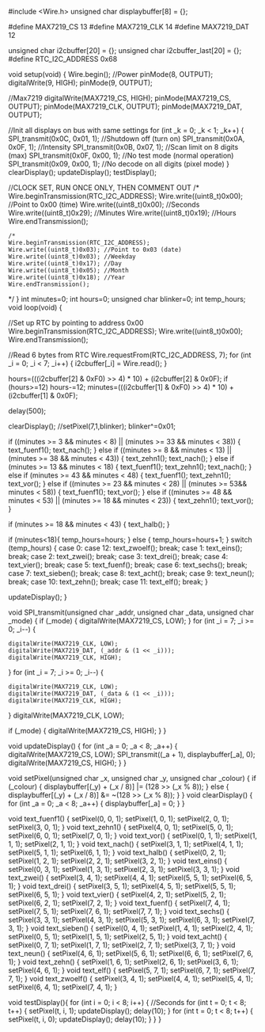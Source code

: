 
#include <Wire.h>
unsigned char displaybuffer[8] = {};

#define MAX7219_CS 13
#define MAX7219_CLK 14
#define MAX7219_DAT 12


unsigned char i2cbuffer[20] = {};
unsigned char i2cbuffer_last[20] = {};
#define RTC_I2C_ADDRESS 0x68

void setup(void)
{
  Wire.begin();
  //Power
  pinMode(8, OUTPUT);
  digitalWrite(9, HIGH);
  pinMode(9, OUTPUT);

  //Max7219
  digitalWrite(MAX7219_CS, HIGH);
  pinMode(MAX7219_CS, OUTPUT);
  pinMode(MAX7219_CLK, OUTPUT);
  pinMode(MAX7219_DAT, OUTPUT);

  //Init all displays on bus with same settings
  for (int _k = 0; _k < 1; _k++) {
    SPI_transmit(0x0C, 0x01, 1); //Shutdown off (turn on)
    SPI_transmit(0x0A, 0x0F, 1); //Intensity
    SPI_transmit(0x0B, 0x07, 1); //Scan limit on 8 digits (max)
    SPI_transmit(0x0F, 0x00, 1); //No test mode (normal operation)
    SPI_transmit(0x09, 0x00, 1); //No decode on all digits (pixel mode)
  }
  clearDisplay();
  updateDisplay();
  testDisplay();

   //CLOCK SET, RUN ONCE ONLY, THEN COMMENT OUT
  /*
    Wire.beginTransmission(RTC_I2C_ADDRESS);
    Wire.write((uint8_t)0x00); //Point to 0x00 (time)
    Wire.write((uint8_t)0x00); //Seconds
    Wire.write((uint8_t)0x29); //Minutes
    Wire.write((uint8_t)0x19); //Hours
    Wire.endTransmission();

    /*
    Wire.beginTransmission(RTC_I2C_ADDRESS);
    Wire.write((uint8_t)0x03); //Point to 0x03 (date)
    Wire.write((uint8_t)0x03); //Weekday
    Wire.write((uint8_t)0x17); //Day
    Wire.write((uint8_t)0x05); //Month
    Wire.write((uint8_t)0x18); //Year
    Wire.endTransmission();
  */
}
int minutes=0;
int hours=0;
unsigned char blinker=0;
  int temp_hours;
void loop(void)
{

  //Set up RTC by pointing to address 0x00
  Wire.beginTransmission(RTC_I2C_ADDRESS);
  Wire.write((uint8_t)0x00);
  Wire.endTransmission();

  //Read 6 bytes from RTC
  Wire.requestFrom(RTC_I2C_ADDRESS, 7);
  for (int _i = 0; _i < 7; _i++) {
    i2cbuffer[_i] = Wire.read();
  }


  hours=(((i2cbuffer[2] & 0xF0) >> 4) * 10) + (i2cbuffer[2] & 0x0F);
  if (hours>=12) hours-=12;
  minutes=(((i2cbuffer[1] & 0xF0) >> 4) * 10) + (i2cbuffer[1] & 0x0F);
  
  
  delay(500);

  
  clearDisplay();
  //setPixel(7,1,blinker);
  blinker^=0x01;
  
  if ((minutes >= 3 && minutes < 8) || (minutes >= 33 && minutes < 38)) {
    text_fuenf1();
    text_nach();
  } else if ((minutes >= 8 && minutes < 13) || (minutes >= 38 && minutes < 43)) {
    text_zehn1();
    text_nach();
  } else if (minutes >= 13 && minutes < 18) {
    text_fuenf1();
    text_zehn1();
    text_nach();
  } else if (minutes >= 43 && minutes < 48) {
    text_fuenf1();
    text_zehn1();
    text_vor();
  } else if ((minutes >= 23 && minutes < 28) || (minutes >= 53&& minutes < 58)) {
    text_fuenf1();
    text_vor();
  } else if ((minutes >= 48 && minutes < 53) || (minutes >= 18 && minutes < 23)) {
    text_zehn1();
    text_vor();
  }
  
  if (minutes >= 18 && minutes < 43) {
    text_halb();
  }

  if (minutes<18){
    temp_hours=hours;
  } else {
    temp_hours=hours+1;
  }
      switch (temp_hours) {
      case 0:
      case 12:
        text_zwoelf();
        break;
      case 1:
        text_eins();
        break;
      case 2:
        text_zwei();
        break;
      case 3:
        text_drei();
        break;
      case 4:
        text_vier();
        break;
      case 5:
        text_fuenf();
        break;
      case 6:
        text_sechs();
        break;
      case 7:
        text_sieben();
        break;
      case 8:
        text_acht();
        break;
      case 9:
        text_neun();
        break;
      case 10:
        text_zehn();
        break;
      case 11:
        text_elf();
        break;
    }

  updateDisplay();
}

void SPI_transmit(unsigned char _addr, unsigned char _data, unsigned char _mode) {
  if (_mode) {
    digitalWrite(MAX7219_CS, LOW);
  }
  for (int _i = 7; _i >= 0; _i--) {

    digitalWrite(MAX7219_CLK, LOW);
    digitalWrite(MAX7219_DAT, (_addr & (1 << _i)));
    digitalWrite(MAX7219_CLK, HIGH);
  }
  for (int _i = 7; _i >= 0; _i--) {

    digitalWrite(MAX7219_CLK, LOW);
    digitalWrite(MAX7219_DAT, (_data & (1 << _i)));
    digitalWrite(MAX7219_CLK, HIGH);
  }
  digitalWrite(MAX7219_CLK, LOW);

  if (_mode) {
    digitalWrite(MAX7219_CS, HIGH);
  }
}

void updateDisplay() {
  for (int _a = 0; _a < 8; _a++) {
    digitalWrite(MAX7219_CS, LOW);
    SPI_transmit((_a + 1), displaybuffer[_a], 0);
    digitalWrite(MAX7219_CS, HIGH);
  }
}

void setPixel(unsigned char _x, unsigned char _y, unsigned char _colour) {
  if (_colour) {
    displaybuffer[(_y) + (_x / 8)] |= (128 >> (_x % 8));
  } else {
    displaybuffer[(_y) + (_x / 8)] &=  ~(128 >> (_x % 8));
  }
}
void clearDisplay() {
  for (int _a = 0; _a < 8; _a++) {
    displaybuffer[_a] = 0;
  }
}

void text_fuenf1() {
  setPixel(0, 0, 1);
  setPixel(1, 0, 1);
  setPixel(2, 0, 1);
  setPixel(3, 0, 1);
}
void text_zehn1() {
  setPixel(4, 0, 1);
  setPixel(5, 0, 1);
  setPixel(6, 0, 1);
  setPixel(7, 0, 1);
}
void text_vor() {
  setPixel(0, 1, 1);
  setPixel(1, 1, 1);
  setPixel(2, 1, 1);
}
void text_nach() {
  setPixel(3, 1, 1);
  setPixel(4, 1, 1);
  setPixel(5, 1, 1);
  setPixel(6, 1, 1);
}
void text_halb() {
  setPixel(0, 2, 1);
  setPixel(1, 2, 1);
  setPixel(2, 2, 1);
  setPixel(3, 2, 1);
}
void text_eins() {
  setPixel(0, 3, 1);
  setPixel(1, 3, 1);
  setPixel(2, 3, 1);
  setPixel(3, 3, 1);
}
void text_zwei() {
  setPixel(3, 4, 1);
  setPixel(4, 4, 1);
  setPixel(5, 5, 1);
  setPixel(6, 5, 1);
}
void text_drei() {
  setPixel(3, 5, 1);
  setPixel(4, 5, 1);
  setPixel(5, 5, 1);
  setPixel(6, 5, 1);
}
void text_vier() {
  setPixel(4, 2, 1);
  setPixel(5, 2, 1);
  setPixel(6, 2, 1);
  setPixel(7, 2, 1);
}
void text_fuenf() {
  setPixel(7, 4, 1);
  setPixel(7, 5, 1);
  setPixel(7, 6, 1);
  setPixel(7, 7, 1);
}
void text_sechs() {
  setPixel(3, 3, 1);
  setPixel(4, 3, 1);
  setPixel(5, 3, 1);
  setPixel(6, 3, 1);
  setPixel(7, 3, 1);
}
void text_sieben() {
  setPixel(0, 4, 1);
  setPixel(1, 4, 1);
  setPixel(2, 4, 1);
  setPixel(0, 5, 1);
  setPixel(1, 5, 1);
  setPixel(2, 5, 1);
}
void text_acht() {
  setPixel(0, 7, 1);
  setPixel(1, 7, 1);
  setPixel(2, 7, 1);
  setPixel(3, 7, 1);
}
void text_neun() {
  setPixel(4, 6, 1);
  setPixel(5, 6, 1);
  setPixel(6, 6, 1);
  setPixel(7, 6, 1);
}
void text_zehn() {
  setPixel(1, 6, 1);
  setPixel(2, 6, 1);
  setPixel(3, 6, 1);
  setPixel(4, 6, 1);
}
void text_elf() {
  setPixel(5, 7, 1);
  setPixel(6, 7, 1);
  setPixel(7, 7, 1);
}
void text_zwoelf() {
  setPixel(3, 4, 1);
  setPixel(4, 4, 1);
  setPixel(5, 4, 1);
  setPixel(6, 4, 1);
  setPixel(7, 4, 1);
}

void testDisplay(){
    for (int i = 0; i < 8; i++) {
    //Seconds
    for (int t = 0; t < 8; t++) {
      setPixel(t, i, 1);
      updateDisplay();
      delay(10);
    }
    for (int t = 0; t < 8; t++) {
      setPixel(t, i, 0);
      updateDisplay();
      delay(10);
    }
   }
}

